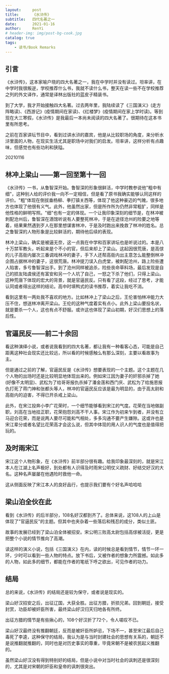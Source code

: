 ```yaml
---
layout:     post
title:      《水浒传》
subtitle:   四代名著之一
date:       2021-01-16
author:     RenYi
# header-img: img/post-bg-cook.jpg
catalog: true
tags:
    - 读书/Book Remarks
---
```


## 引言

《水浒传》，这本家喻户晓的四大名著之一，我在中学时并没有读过。坦率讲，在中学时我很叛逆，学校推荐什么书，我就不读什么书，整天在读一些不在学校推荐之列的外文译作，通常是译林出版社的蓝皮子精装书。

到了大学，我才开始接触四大名著。过去两年里，我陆续读了《三国演义》(走方阵略读)、《西游记》(疫情期间在家读)、《红楼梦》(疫情期间在家上学时读)。等到现在大三寒假，《水浒传》是我最后一本尚未阅读的四大名著了。很期待在这本书里有所思考。

之前在百家讲坛节目中，看到过讲水浒的嘉宾，他是从比较职场的角度，来分析水浒里面的人物，在现实生活尤其是职场中对我们的启发。坦率讲，这样分析有点趣味，但感觉也有些功利和狭隘。

20210116

## 林冲上梁山 ——第一回至第十一回

《水浒传》一书，从鲁智深开始。鲁智深的形象很鲜活，中学时教参说他"粗中有细"，这种别人给的评价我一向不一定相信，但是看了原书我确实能够认同这样的评价。"粗"体现在倒拔垂杨柳、拳打镇关西等，体现了他这种豪迈的气魄，很多地方也体现了他很有义气。此外，他虽然出家，但是所作所为仍然非常粗犷，同样是他性格的鲜明写照。"细"也有一定的体现。一个让我印象深刻的细节是，在林冲被刺配沧州后，鲁智深在酒馆听说有人要整死林冲，于是在途径沧州的险要之地等着，结果果然遇到歹人在那里想谋害林冲，于是及时跑出来挽救了林冲的姓名。总之鲁智深的人物形象是比较鲜活的，期待他后续的表现。

林冲上梁山，确实是被逼无奈，这一点我在中学和百家讲坛也是听说过的。本是八十万禁军教头，听起来是个不小的官，但后来却上了梁山。这起因很荒唐，是高俅的儿子高衙内屡次三番调戏林冲的妻子，手下人还帮高衙内出主意怎么能整倒林冲企图占据林冲的妻子，这很荒唐。林冲提刀误入白虎堂，被刺配沧州，路上险些遭人陷害，多亏鲁智深出手。到了沧州同样被追杀，险些丧命草料场，最后发现是自己的损友陆虞侯还有富安和另一个人坑了自己，一怒之下杀了他们，只得上梁山。这种荒唐下体现的宏大的背景，就是官逼民反。只有看了这段，经过了思考，才能认同或者得出这样的结论。高中时填鸭式的读书推荐，着实让我吃不消。

看到这里有一两处我不喜欢的地方。比如林冲上了梁山之后，王伦害怕林冲能力大压不住，想送林冲离开梁山。王伦的这种气度着实有点小。此外上梁山要投名状，就是要杀一个人，这也有点不舒服。或许这也体现了梁山初期，好汉们思想上的落后性。

## 官逼民反——前二十余回

看这种演绎小说，或者说我看到的四大名著，都让我有一种看客心态，可能是自己距离这种社会现实还比较远，所以看的时候感触么有那么深刻，主要以看故事为主。

但是通过之前的了解，官逼民反是《水浒传》想要表现的一个主题。这个主题在几个人物的出场时还是比较明显地体现出来的。例如宋江因为妻子的奸邪杀掉了她(好像不太明显)、武松为了给哥哥报仇杀掉了潘金莲和西门庆、武松为了给施恩报仇打死了蒋门神和张都头等人，林冲的官逼民反应该是最为明显的，由于高太尉和高衙内的迫害，不得已开杀戒上梁山。

此外，在宋江投奔小李广花荣时，一个细节能够看到宋江的气度。花荣在当地做副职，刘高在当地挂正职，花荣抱怨刘高不干人事。宋江作为初来乍到者，并没有立马迎合花荣，而是说两人要尽可能和气相处，多多沟通不要产生嫌隙。这或许也是宋江辈分或者名望比花荣高才会这么说，但其中体现的用人识人的气度也是值得把玩的。

## 及时雨宋江

宋江这个人物形象，在《水浒传》前半部分很有趣。给我印象最深刻的，就是宋江本人在江湖上名声极好，到处都有人识得及时雨宋公明仗义疏财、好结交好汉的大名。这种名声屡屡在他遇险时救他一命。

这从侧面反映了宋江本人的良好品行，也提示我们要有个好名声哈哈哈

## 梁山泊全伙在此

看到《水浒传》的后半部分，108名好汉都到齐了。总体来说，这108人的上山是体现了"官逼民反"的主题。但其中也夹杂着一些落后和残忍的成分，类似土匪。

故事的发展已经到了梁山泊全体被招安。宋公明三败高太尉包括高俅被活捉，更是把整个小说的情节推向了高潮。

读这样的演义小说，包括《三国演义》在内，读的时候总是看到情节，情节一环一环，少时可以看到一些人物的特点。放下书后，又被作者的想象力所震撼。如此多的人物，如此多的细节，都能在作者的笔纸下呼之欲出，可见作者的功力。



## 结局

总的来说，《水浒传》的结局还是较为保守，或者说是现实的。

梁山好汉招安之后，出征辽国，大获全胜。出征方腊，折损兄弟。回到朝廷，接受封赏，功臣却被奸臣所害，最终梁山好汉归天归地各有所终。

出征方腊的情节是有些揪心的，108个好汉折了72个，令人嗟叹不已。

梁山好汉最终没有推翻朝廷，反而是被奸臣所妒忌，下场不一，甚至宋江最后自己毒死了李逵，这种保守的结局，我认为是与当时封建社会的思想有关系的，朝廷不是说推翻就推翻的，同时也是对历史事实的尊重，毕竟宋朝不是被农民起义推翻的。

虽然梁山好汉没有得到特别好的结局，但是小说中对当时社会的讽刺还是很深刻的，尤其是对宋朝的奸臣和皇帝的讽刺很突出。